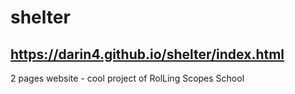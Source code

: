 # shelter
## https://darin4.github.io/shelter/index.html
2 pages website - cool project of RolLing Scopes School
